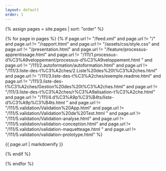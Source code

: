 ```yaml
---
layout: default
order: 1
---
```


{% assign pages = site.pages | sort: "order" %}

{% for page in pages %}
  {% if page.url != "/feed.xml" and  page.url != "/" and page.url != "/rapport.html" and page.url != "/assets/css/style.css" and page.url != "/presentation.html"  and page.url != "/feature/processus-apprentissage.html" and page.url != "/111/1.processus-d%C3%A9veloppement/processus-d%C3%A9veloppement.html
" and page.url != "/111/2.autoformation/autoformation.html" and page.url != "/111/3.liste-des-t%C3%A2ches/2.Liste%20des%20t%C3%A2ches.html" and page.url != "/111/3.liste-des-t%C3%A2ches/exemple.readme.html" and page.url != "/111/3.liste-des-t%C3%A2ches/Gestion%20des%20t%C3%A2ches.html" and page.url != "/111/3.liste-des-t%C3%A2ches/r%C3%A9alisation-t%C3%A2che.html" and page.url != "/111/4.d%C3%A9p%C3%B4ts/liste-d%C3%A9p%C3%B4ts.html " and page.url != "/111/5.validation/Validation%20App.html" and page.url != "/111/5.validation/Validation%20de%20Test.html " and page.url != "/111/5.validation/Validation-analyse.html" and page.url != "/111/5.validation/validation-conception.html" and page.url != "/111/5.validation/validation-maquetteage.html " and page.url != "/111/5.validation/validation-prototype.html" %}

{{ page.url | markdownify }}

  {% endif %}

{% endfor %}

 